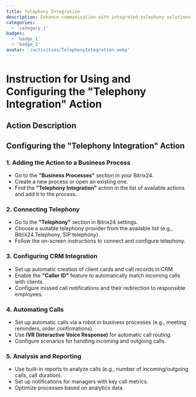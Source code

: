 ```yaml
---
title: Telephony Integration
description: Enhance communication with integrated telephony solutions.
categories: 
  - 'category_1'
badges:
  - 'badge_1'
  - 'badge_2'
avatar: '/activities/TelephonyIntegration.webp'
---
```


# Instruction for Using and Configuring the "Telephony Integration" Action

## Action Description

## **Configuring the "Telephony Integration" Action**

### 1. Adding the Action to a Business Process
- Go to the **"Business Processes"** section in your Bitrix24.
- Create a new process or open an existing one.
- Find the **"Telephony Integration"** action in the list of available actions and add it to the process.

### 2. Connecting Telephony
- Go to the **"Telephony"** section in Bitrix24 settings.
- Choose a suitable telephony provider from the available list (e.g., Bitrix24.Telephony, SIP telephony).
- Follow the on-screen instructions to connect and configure telephony.

### 3. Configuring CRM Integration
- Set up automatic creation of client cards and call records in CRM.
- Enable the **"Caller ID"** feature to automatically match incoming calls with clients.
- Configure missed call notifications and their redirection to responsible employees.

### 4. Automating Calls
- Set up automatic calls via a robot in business processes (e.g., meeting reminders, order confirmations).
- Use **IVR (Interactive Voice Response)** for automatic call routing.
- Configure scenarios for handling incoming and outgoing calls.

### 5. Analysis and Reporting
- Use built-in reports to analyze calls (e.g., number of incoming/outgoing calls, call duration).
- Set up notifications for managers with key call metrics.
- Optimize processes based on analytics data.

